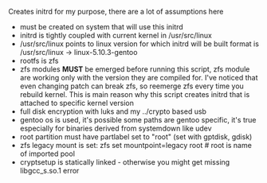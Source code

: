 Creates initrd for my purpose, there are a lot of assumptions here

- must be created on system that will use this initrd
- initrd is tightly coupled with current kernel in /usr/src/linux
- /usr/src/linux points to linux version for which initrd will be built
  format is /usr/src/linux -> linux-5.10.3-gentoo
- rootfs is zfs
- zfs modules **MUST** be emerged before running this script, zfs module
  are working only with the version they are compiled for. I've noticed that
  even changing patch can break zfs, so reemerge zfs every time you rebuild
  kernel. This is main reason why this script creates initrd that is attached
  to specific kernel version
- full disk encryption with luks and my ../crypto based usb
- gentoo os is used, it's possible some paths are gentoo specific,
  it's true especially for binaries derived from systemdown like udev
- root partition must have partlabel set to "root" (set with gptdisk, gdisk)
- zfs legacy mount is set:
  zfs set mountpoint=legacy root  # root is name of imported pool
- cryptsetup is statically linked - otherwise you might get missing 
  libgcc_s.so.1 error

